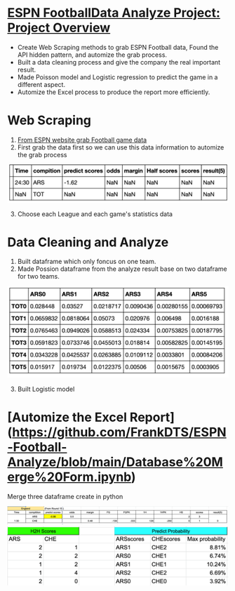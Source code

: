 # [ESPN FootballData Analyze Project: Project Overview](https://github.com/FrankDTS/ESPN-Football-Analyze/blob/main/future%20football%20API%20final2.ipynb)

  * Create Web Scraping methods to grab ESPN Football data, Found the API hidden pattern, and automize the grab process.
  * Built a data cleaning process and give the company the real important result.
  * Made Poisson model and Logistic regression to predict the game in a different aspect. 
  * Automize the Excel process to produce the report more efficiently.


# Web Scraping
  1. [From ESPN website grab Football game data](https://www.espn.com/soccer/)
  2. First grab the data first so we can use this data information to automize the grab process
  
  ![](/images/1.png)
  
  3. Choose each League and each game's statistics data 

# Data Cleaning and Analyze
 1. Built dataframe which only foncus on one team. 
 2. Made Possion dataframe from the analyze result base on two dataframe for two teams.
 
  ![](/images/Poisson.png)

 3. Built Logistic model

# [Automize the Excel Report] (https://github.com/FrankDTS/ESPN-Football-Analyze/blob/main/Database%20Merge%20Form.ipynb)
  Merge three dataframe create in python
 
![](/images/Report1.png)
![](/images/Report2.png)
